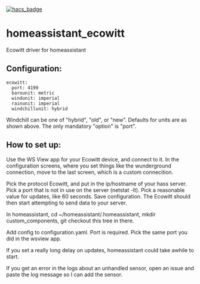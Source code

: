 [![hacs_badge](https://img.shields.io/badge/HACS-Custom-orange.svg?style=for-the-badge)](https://github.com/custom-components/hacs)

# homeassistant_ecowitt
Ecowitt driver for homeassistant

## Configuration:

    ecowitt:
      port: 4199
      barounit: metric
      windunit: imperial
      rainunit: imperial
      windchillunit: hybrid

Windchill can be one of "hybrid", "old", or "new".  Defaults for units are
as shown above.  The only mandatory "option" is "port".

## How to set up:

Use the WS View app for your Ecowitt device, and connect to it.  In the
configuration screens, where you set things like the wunderground connection,
move to the last screen, which is a custom connecition.

Pick the protocol Ecowitt, and put in the ip/hostname of your hass server.
Pick a port that is not in use on the server (netstat -lt).
Pick a reasonable value for updates, like 60 seconds.
Save configuration.  The Ecowitt should then start attempting to send data
to your server.

In homeassistant, cd ~/homeassistant/.homeassistant, mkdir custom_components,
git checkout this tree in there.

Add config to configuration.yaml.  Port is required.  Pick the same port you did
in the wsview app.

If you set a really long delay on updates, homeassistant could take awhile to
start.

If you get an error in the logs about an unhandled sensor, open an issue and
paste the log message so I can add the sensor.
